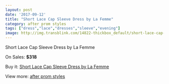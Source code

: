 ```yaml
---
layout: post
date: '2017-09-12'
title: "Short Lace Cap Sleeve Dress by La Femme"
category: after prom styles
tags: ["dress","lace","dresses","sleeve","evening"]
image: http://img.transblink.com/14822-thickbox_default/short-lace-cap-sleeve-dress-by-la-femme.jpg
---
```

Short Lace Cap Sleeve Dress by La Femme

On Sales: **$318**
<a href="https://www.transblink.com/en/after-prom-styles/4732-short-lace-cap-sleeve-dress-by-la-femme.html"><amp-img layout="responsive" width="600" height="600" src="//img.transblink.com/14822-thickbox_default/short-lace-cap-sleeve-dress-by-la-femme.jpg" alt="Short Lace Cap Sleeve Dress by La Femme 0" /></a>
<a href="https://www.transblink.com/en/after-prom-styles/4732-short-lace-cap-sleeve-dress-by-la-femme.html"><amp-img layout="responsive" width="600" height="600" src="//img.transblink.com/14824-thickbox_default/short-lace-cap-sleeve-dress-by-la-femme.jpg" alt="Short Lace Cap Sleeve Dress by La Femme 1" /></a>
<a href="https://www.transblink.com/en/after-prom-styles/4732-short-lace-cap-sleeve-dress-by-la-femme.html"><amp-img layout="responsive" width="600" height="600" src="//img.transblink.com/14823-thickbox_default/short-lace-cap-sleeve-dress-by-la-femme.jpg" alt="Short Lace Cap Sleeve Dress by La Femme 2" /></a>

Buy it: [Short Lace Cap Sleeve Dress by La Femme](https://www.transblink.com/en/after-prom-styles/4732-short-lace-cap-sleeve-dress-by-la-femme.html "Short Lace Cap Sleeve Dress by La Femme")

View more: [after prom styles](https://www.transblink.com/en/55-after-prom-styles "after prom styles")